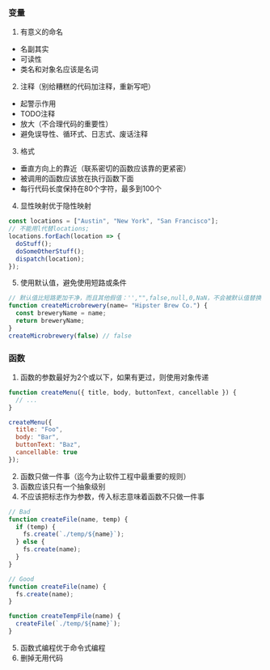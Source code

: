 ### 变量
1. 有意义的命名
- 名副其实
- 可读性
- 类名和对象名应该是名词
2. 注释（别给糟糕的代码加注释，重新写吧）
- 起警示作用
- TODO注释
- 放大（不合理代码的重要性）
- 避免误导性、循环式、日志式、废话注释
3. 格式
- 垂直方向上的靠近（联系密切的函数应该靠的更紧密）
- 被调用的函数应该放在执行函数下面
- 每行代码长度保持在80个字符，最多到100个
4. 显性映射优于隐性映射
```js
const locations = ["Austin", "New York", "San Francisco"];
// 不能用l代替locations;
locations.forEach(location => {
  doStuff();
  doSomeOtherStuff();
  dispatch(location);
});
```
5. 使用默认值，避免使用短路或条件
```js
// 默认值比短路更加干净，而且其他假值：'',"",false,null,0,NaN，不会被默认值替换
function createMicrobrewery(name= "Hipster Brew Co.") {
  const breweryName = name;
  return breweryName;
}
createMicrobrewery(false) // false
```

### 函数
1. 函数的参数最好为2个或以下，如果有更过，则使用对象传递
```js
function createMenu({ title, body, buttonText, cancellable }) {
  // ...
}

createMenu({
  title: "Foo",
  body: "Bar",
  buttonText: "Baz",
  cancellable: true
});
```
2. 函数只做一件事（迄今为止软件工程中最重要的规则）
3. 函数应该只有一个抽象级别
4. 不应该把标志作为参数，传入标志意味着函数不只做一件事
```js
// Bad
function createFile(name, temp) {
  if (temp) {
    fs.create(`./temp/${name}`);
  } else {
    fs.create(name);
  }
}

// Good
function createFile(name) {
  fs.create(name);
}

function createTempFile(name) {
  createFile(`./temp/${name}`);
}
```
5. 函数式编程优于命令式编程
6. 删掉无用代码
